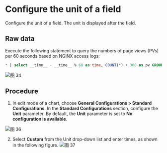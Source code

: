 # Configure the unit of a field

Configure the unit of a field. The unit is displayed after the field.

## Raw data
Execute the following statement to query the numbers of page views (PVs) per 60 seconds based on NGINX access logs:

```sql
* | select __time__ - __time__ % 60 as time, COUNT(*) + 300 as pv GROUP BY time order by time limit 200
```
![图 34](/img/src/visulization/generalDashbaord/unitConfig/e168915f35bb7253005ba9eb59963cb27839ef2b0d91a5aab0bfb779a4db527e.png)  

## Procedure

1. In edit mode of a chart, choose **General Configurations > Standard Configurations**. In the **Standard Configurations** section, configure the **Unit** parameter. By default, the **Unit** parameter is set to **No configuration is available**.

![图 36](/img/src/visulization/generalDashbaord/unitConfig/f4df8b4798fb5ab4a86938c955ed00aafe0fa3ee3c821879bdbb01fdc9592754.png)  

2. Select **Custom** from the Unit drop-down list and enter times, as shown in the following figure.
![图 37](/img/src/visulization/generalDashbaord/unitConfig/8107d6e9a30b4c033061b8762f95b19c83b95c01770257b8ae66e4ede7c2e6eb.png)  
